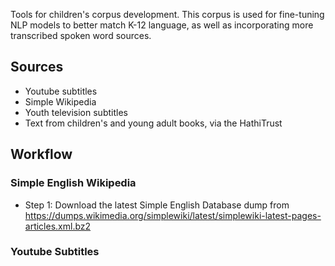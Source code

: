 Tools for children's corpus development. This corpus is used for fine-tuning NLP models to better match K-12 language, as well as incorporating more transcribed spoken word sources.

## Sources

- Youtube subtitles
- Simple Wikipedia
- Youth television subtitles
- Text from children's and young adult books, via the HathiTrust

## Workflow

### Simple English Wikipedia

- Step 1: Download the latest Simple English Database dump from https://dumps.wikimedia.org/simplewiki/latest/simplewiki-latest-pages-articles.xml.bz2

### Youtube Subtitles